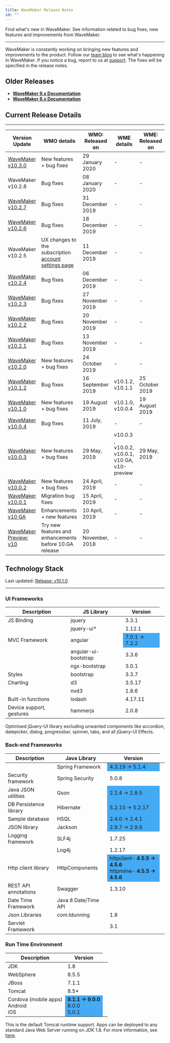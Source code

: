 ```yaml
---
title: WaveMaker Release Notes
id: ""
---
```

Find what's new in WaveMaker. See information related to bug fixes, new features and improvements from WaveMaker. 

---
WaveMaker is constantly working on bringing new features and improvements to the product. Follow our [team blog](/learn/blog) to see what's happening in WaveMaker. If you notice a bug, report to us at [support](mailto:support@wavemaker.com). The fixes will be specified in the release notes. 

## Older Releases


- **[WaveMaker 9.x Documentation](https://www.wavemaker.com/9/learn/index.html)**  
- **[WaveMaker 8.x Documentation](https://www.wavemaker.com/8/learn/index.html)**  


## Current Release Details
---

|Version Update|WMO details| WMO: Released on |WME details| WME: Released on |
|---|---|---|---|---|
|[WaveMaker v10.3.0](/learn/wavemaker-release-notes/v10-3-0)|New features + bug fixes | 29 January 2020 | -|-|
|WaveMaker v10.2.8|Bug fixes | 08 January 2020 | -|-|
|[WaveMaker v10.2.7](/learn/wavemaker-release-notes/v10-2-7)|Bug fixes | 31 December 2019 | -|-|
|[WaveMaker v10.2.6](/learn/wavemaker-release-notes/v10-2-6)|Bug fixes | 18 December 2019 | -|-|
|WaveMaker v10.2.5|UX changes to the subscription [account settings page](https://www.wavemakeronline.com/subscriptions/app/main.html#/account/subscriptions) | 11 December 2019 |-|-|
|[WaveMaker v10.2.4](/learn/wavemaker-release-notes/v10-2-4)|Bug fixes | 06 December 2019 | -|-|
|[WaveMaker v10.2.3](/learn/wavemaker-release-notes/v10-2-3)|Bug fixes | 27 November 2019 | -|-|
|[WaveMaker v10.2.2](/learn/wavemaker-release-notes/v10-2-2)|Bug fixes | 20 November 2019 | -|-|
|[WaveMaker v10.2.1](/learn/wavemaker-release-notes/v10-2-1)|Bug fixes | 13 November 2019 | -|-|
|[WaveMaker v10.2.0](/learn/wavemaker-release-notes/v10-2-0)|New features + bug fixes| 24 October 2019 |-|-|
|[WaveMaker v10.1.2]() |Bug fixes |16 September 2019 |v10.1.2, <br> v10.1.1 | 25 October 2019| 
|[WaveMaker v10.1.0](/learn/wavemaker-release-notes/v10-1-0)|New features + bug fixes |19 August 2019 |v10.1.0, <br> v10.0.4 |19 August 2019|
|[WaveMaker v10.0.4]()|Bug fixes |11 July, 2019 |-|-|
|[WaveMaker v10.0.3]()|New features + bug fixes |29 May, 2019 |v10.0.3 , <br> v10.0.2, <br> v10.0.1, <br> v10 GA, <br> v10-preview|29 May, 2019|
|[WaveMaker v10.0.2]()|New features + bug fixes |24 April, 2019 | -|-|
|[WaveMaker v10.0.1]()|Migration bug fixes |15 April, 2019| -|-|
|[WaveMaker v10 GA]()|Enhancements + new features |10 April, 2019 |-|-| 
|[WaveMaker Preview: v10]()|Try new features and enhancements <br> before 10.GA release|20 November, 2018|-| - |

## Technology Stack
Last updated: [Release: v10.1.0](/learn/wavemaker-release-notes/v10-1-0)

---

### UI Frameworks

| Description | JS Library | Version |
| --- | --- | --- |
| JS Binding | jquery | 3.3.1 |
|  | jquery-ui* | 1.12.1 |
| MVC Framework | angular <td bgcolor="#44aaf4"> 7.0.1 -> 7.2.2 |
|  | angular-ui-bootstrap | 3.3.6 |
|  | ngx-bootstrap | 3.0.1 |
| Styles | bootstrap | 3.3.7 |
| Charting | d3 | 3.5.17 |
|  | nvd3 | 1.8.6 |
| Built-in functions | lodash | 4.17.11 |
| Device support, gestures | hammerjs | 2.0.8 |

Optimised jQuery-UI library excluding unwanted components like accordion, datepicker, dialog, progressbar, spinner, tabs, and all jQuery-UI Effects.

### Back-end Frameworks

| Description | Java Library | Version |
| --- | --- | --- |
|  | Spring Framework <td bgcolor="#44aaf4">4.3.19 -> 5.1.4 |
| Security framework | Spring Security | 5.0.8 |
| Java JSON utilities | Gson <td bgcolor="#44aaf4">2.2.4 -> 2.8.5 |
| DB Persistence library | Hibernate <td bgcolor="#44aaf4">5.2.10 -> 5.2.17 |
| Sample database | HSQL <td bgcolor="#44aaf4">2.4.0 -> 2.4.1 |
| JSON library | Jackson <td bgcolor="#44aaf4">2.9.7 -> 2.9.8 |
| Logging framework | SLF4j |1.7.25 |
|  | Log4j | 1.2.17 |
| Http client library | HttpComponents <td bgcolor="#44aaf4">httpclient- **4.5.5 -> 4.5.6** <br> httpmime- **4.5.5 -> 4.5.6** |
| REST API annotations | Swagger | 1.3.10 |
| Date Time Framework | Java 8 Date/Time API |  |
| Json Libraries | com.tdunning |  1.8 |
| Servlet Framework |  | 3.1 |

### Run Time Environment

| Description | Version |
| --- | --- |
| JDK | 1.8 |
| WebSphere | 8.5.5 |
| JBoss | 7.1.1 |
| Tomcat | 8.5* |
| Cordova (mobile apps) <br> Android <br> iOS <td bgcolor="#44aaf4"> **8.1.1 -> 9.0.0** <br> 8.0.0   <br> 5.0.1 |

This is the default Tomcat runtime support. Apps can be deployed to any standard Java Web Server running on JDK 1.8. For more information, see [here](/learn/app-development/deployment/deployment-web-server).




